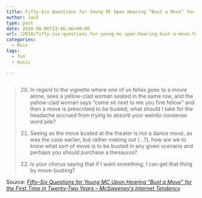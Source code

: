 ```yaml
---
title: Fifty-Six Questions for Young MC Upon Hearing “Bust a Move” for the First Time in Twenty-Two Years – McSweeney’s
author: Jack
type: post
date: 2018-08-06T23:46:46+00:00
url: /2018/fifty-six-questions-for-young-mc-upon-hearing-bust-a-move-for-the-first-time-in-twenty-two-years-mcsweeneys/
categories:
  - Misc
tags:
  - fun
  - music

---
```

[<img class="alignnone size-full" src="https://jack.baty.net/wp-content/uploads/2018/08/Young-MC-300x204.jpg" alt="" />][1]

> 20. In regard to the vignette where one of us fellas goes to a movie alone, sees a yellow-clad woman seated in the same row, and the yellow-clad woman says “come sit next to me you fine fellow” and then a move is prescribed to be busted, what should I take for the headache accrued from trying to absorb your weirdo nonsense word pile?
> 
> 21. Seeing as the move busted at the theater is not a dance move, as was the case earlier, but rather making out (…?), how are we to know what sort of move is to be busted in any given scenario and perhaps you should purchase a thesaurus?
> 
> 22. Is your chorus saying that if I want something, I can get that thing by move-busting?

Source: _[Fifty-Six Questions for Young MC Upon Hearing “Bust a Move” for the First Time in Twenty-Two Years &#8211; McSweeney’s Internet Tendency][1]_

 [1]: https://www.mcsweeneys.net/articles/fifty-six-questions-for-young-mc-upon-hearing-bust-a-move-for-the-first-time-in-twenty-two-years